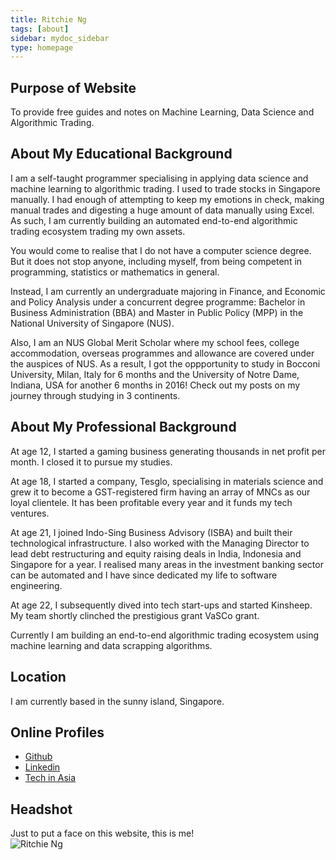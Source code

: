 ```yaml
---
title: Ritchie Ng
tags: [about]
sidebar: mydoc_sidebar
type: homepage
---
```

## Purpose of Website

To provide free guides and notes on Machine Learning, Data Science and Algorithmic Trading.

## About My Educational Background

I am a self-taught programmer specialising in applying data science and machine learning to algorithmic trading. I used to trade stocks in Singapore manually. I had enough of attempting to keep my emotions in check, making manual trades and digesting a huge amount of data manually using Excel. As such, I am currently building an automated end-to-end algorithmic trading ecosystem trading my own assets.

You would come to realise that I do not have a computer science degree. But it does not stop anyone, including myself, from being competent in programming, statistics or mathematics in general.

Instead, I am currently an undergraduate majoring in Finance, and Economic and Policy Analysis under a concurrent degree programme: Bachelor in Business Administration (BBA) and Master in Public Policy (MPP) in the National University of Singapore (NUS).

Also, I am an NUS Global Merit Scholar where my school fees, college accommodation, overseas programmes and allowance are covered under the auspices of NUS. As a result, I got the oppportunity to study in Bocconi University, Milan, Italy for 6 months and the University of Notre Dame, Indiana, USA for another 6 months in 2016! Check out my posts on my journey through studying in 3 continents.

## About My Professional Background
At age 12, I started a gaming business generating thousands in net profit per month. I closed it to pursue my studies.

At age 18, I started a company, Tesglo, specialising in materials science and grew it to become a GST-registered firm having an array of MNCs as our loyal clientele. It has been profitable every year and it funds my tech ventures.

At age 21, I joined Indo-Sing Business Advisory (ISBA) and built their technological infrastructure. I also worked with the Managing Director to lead debt restructuring and equity raising deals in India, Indonesia and Singapore for a year. I realised many areas in the investment banking sector can be automated and I have since dedicated my life to software engineering.

At age 22, I subsequently dived into tech start-ups and started Kinsheep. My team shortly  clinched the prestigious grant VaSCo grant.

Currently I am building an end-to-end algorithmic trading ecosystem using machine learning and data scrapping algorithms.

## Location
I am currently based in the sunny island, Singapore.

## Online Profiles
- [Github](https://github.com/ritchieng)
- [Linkedin](https://www.linkedin.com/in/ritchieng)
- [Tech in Asia](https://www.techinasia.com/profile/ritchieng)

## Headshot
Just to put a face on this website, this is me!
<br />
![Ritchie Ng](https://raw.githubusercontent.com/ritchieng/ritchieng.github.io/master/images/ritchieng_web.png)
